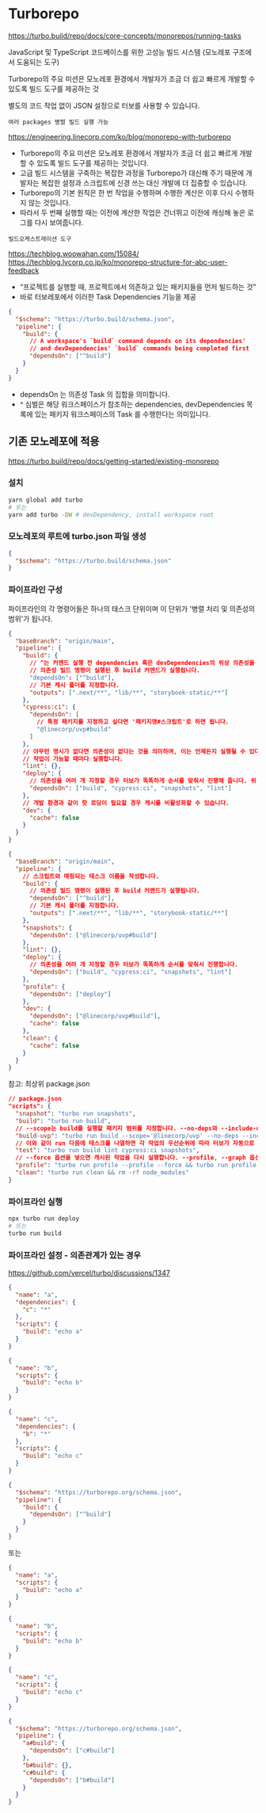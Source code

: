 # Turborepo

https://turbo.build/repo/docs/core-concepts/monorepos/running-tasks

JavaScript 및 TypeScript 코드베이스를 위한 고성능 빌드 시스템 (모노레포 구조에서 도움되는 도구)

Turborepo의 주요 미션은 모노레포 환경에서 개발자가 조금 더 쉽고 빠르게 개발할 수 있도록 빌드 도구를 제공하는 것

별도의 코드 작업 없이 JSON 설정으로 터보를 사용할 수 있습니다.

`여러 packages 병렬 빌드 실행 가능`

https://engineering.linecorp.com/ko/blog/monorepo-with-turborepo

- Turborepo의 주요 미션은 모노레포 환경에서 개발자가 조금 더 쉽고 빠르게 개발할 수 있도록 빌드 도구를 제공하는 것입니다.
- 고급 빌드 시스템을 구축하는 복잡한 과정을 Turborepo가 대신해 주기 때문에 개발자는 복잡한 설정과 스크립트에 신경 쓰는 대신 개발에 더 집중할 수 있습니다.
- Turborepo의 기본 원칙은 한 번 작업을 수행하며 수행한 계산은 이후 다시 수행하지 않는 것입니다.
- 따라서 두 번째 실행할 때는 이전에 계산한 작업은 건너뛰고 이전에 캐싱해 놓은 로그를 다시 보여줍니다.

`빌드오케스트레이션 도구`

https://techblog.woowahan.com/15084/  
https://techblog.lycorp.co.jp/ko/monorepo-structure-for-abc-user-feedback

- “프로젝트를 실행할 때, 프로젝트에서 의존하고 있는 패키지들을 먼저 빌드하는 것”
- 바로 터보레포에서 이러한 Task Dependencies 기능을 제공

```json
{
  "$schema": "https://turbo.build/schema.json",
  "pipeline": {
    "build": {
      // A workspace's `build` command depends on its dependencies'
      // and devDependencies' `build` commands being completed first
      "dependsOn": ["^build"]
    }
  }
}
```

- dependsOn 는 의존성 Task 의 집합을 의미합니다.
- ^ 심벌은 해당 워크스페이스가 참조하는 dependencies, devDependencies 목록에 있는 패키지 워크스페이스의 Task 를 수행한다는 의미입니다.

## 기존 모노레포에 적용

https://turbo.build/repo/docs/getting-started/existing-monorepo

### 설치

```bash
yarn global add turbo
# 또는
yarn add turbo -DW # devDependency, install workspace root
```

### 모노레포의 루트에 turbo.json 파일 생성

```json
{
  "$schema": "https://turbo.build/schema.json"
}
```

### 파이프라인 구성

파이프라인의 각 명령어들은 하나의 태스크 단위이며 이 단위가 '병렬 처리 및 의존성의 범위'가 됩니다.

```json
{
  "baseBranch": "origin/main",
  "pipeline": {
    "build": {
      // ^는 커맨드 실행 전 dependencies 혹은 devDependencies의 위상 의존성을 가질 때 명시해 줍니다(https://turborepo.org/docs/glossary#topological-order).
      // 의존성 빌드 명령이 실행된 후 build 커맨드가 실행됩니다.
      "dependsOn": ["^build"],
      // 기본 캐시 폴더를 지정합니다.
      "outputs": [".next/**", "lib/**", "storybook-static/**"]
    },
    "cypress:ci": {
      "dependsOn": [
        // 특정 패키지를 지정하고 싶다면 '패키지명#스크립트'로 하면 됩니다.
        "@linecorp/uvp#build"
      ]
    },
    // 아무런 명시가 없다면 의존성이 없다는 것을 의미하며, 이는 언제든지 실행될 수 있다는 것을 의미합니다.
    // 작업이 가능할 때마다 실행합니다.
    "lint": {},
    "deploy": {
      // 의존성을 여러 개 지정할 경우 터보가 똑똑하게 순서를 맞춰서 진행해 줍니다. 위 'Profile in browser'의 이미지를 참고해 주세요.
      "dependsOn": ["build", "cypress:ci", "snapshots", "lint"]
    },
    // 개발 환경과 같이 핫 로딩이 필요할 경우 캐시를 비활성화할 수 있습니다.
    "dev": {
      "cache": false
    }
  }
}
```

```json
{
  "baseBranch": "origin/main",
  "pipeline": {
    // 스크립트와 매핑되는 태스크 이름을 작성합니다.
    "build": {
      // 의존성 빌드 명령이 실행된 후 build 커맨드가 실행됩니다.
      "dependsOn": ["^build"],
      // 기본 캐시 폴더를 지정합니다.
      "outputs": [".next/**", "lib/**", "storybook-static/**"]
    },
    "snapshots": {
      "dependsOn": ["@linecorp/uvp#build"]
    },
    "lint": {},
    "deploy": {
      // 의존성을 여러 개 지정할 경우 터보가 똑똑하게 순서를 맞춰서 진행합니다.
      "dependsOn": ["build", "cypress:ci", "snapshots", "lint"]
    },
    "profile": {
      "dependsOn": ["deploy"]
    },
    "dev": {
      "dependsOn": ["@linecorp/uvp#build"],
      "cache": false
    },
    "clean": {
      "cache": false
    }
  }
}
```

참고: 최상위 package.json

```json
// package.json
"scripts": {
  "snapshot": "turbo run snapshots",
  "build": "turbo run build",
  // --scope는 build를 실행할 패키지 범위를 지정합니다. --no-deps와 --include-dependencies를 함께 사용하면 해당 스크립트에 필요한 의존성과 함께 실행합니다.
  "build-uvp": "turbo run build --scope='@linecorp/uvp' --no-deps --include-dependencies",
  // 이와 같이 run 다음에 태스크를 나열하면 각 작업의 우선순위에 따라 터보가 자동으로 정렬해 실행합니다.
  "test": "turbo run build lint cypress:ci snapshots",
  // --force 옵션을 넣으면 캐시된 작업을 다시 실행합니다. --profile, --graph 옵션은 아래에서 다시 다루겠습니다.
  "profile": "turbo run profile --profile --force && turbo run profile --graph",
  "clean": "turbo run clean && rm -rf node_modules"
}
```

### 파이프라인 실행

```bash
npx turbo run deploy
# 또는
turbo run build
```

### 파이프라인 설정 - 의존관계가 있는 경우

https://github.com/vercel/turbo/discussions/1347

```json
{
  "name": "a",
  "dependencies": {
    "c": "*"
  },
  "scripts": {
    "build": "echo a"
  }
}
```

```json
{
  "name": "b",
  "scripts": {
    "build": "echo b"
  }
}
```

```json
{
  "name": "c",
  "dependencies": {
    "b": "*"
  },
  "scripts": {
    "build": "echo c"
  }
}
```

```json
{
  "$schema": "https://turborepo.org/schema.json",
  "pipeline": {
    "build": {
      "dependsOn": ["^build"]
    }
  }
}
```

또는

```json
{
  "name": "a",
  "scripts": {
    "build": "echo a"
  }
}
```

```json
{
  "name": "b",
  "scripts": {
    "build": "echo b"
  }
}
```

```json
{
  "name": "c",
  "scripts": {
    "build": "echo c"
  }
}
```

```json
{
  "$schema": "https://turborepo.org/schema.json",
  "pipeline": {
    "a#build": {
      "dependsOn": ["c#build"]
    },
    "b#build": {},
    "c#build": {
      "dependsOn": ["b#build"]
    }
  }
}
```
